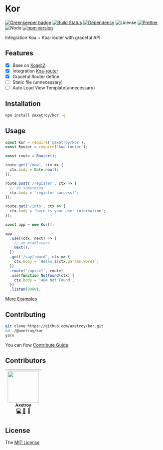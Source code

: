 # Kor

[![Greenkeeper badge](https://badges.greenkeeper.io/axetroy/kor.svg)](https://greenkeeper.io/)
[![Build Status](https://travis-ci.org/axetroy/kor.svg?branch=master)](https://travis-ci.org/axetroy/kor)
[![Dependency](https://david-dm.org/@axetroy/kor.svg)](https://david-dm.org/@axetroy/kor)
![License](https://img.shields.io/badge/license-MIT-green.svg)
[![Prettier](https://img.shields.io/badge/Code%20Style-Prettier-green.svg)](https://github.com/prettier/prettier)
![Node](https://img.shields.io/badge/node-%3E=7.6-blue.svg?style=flat-square)
[![npm version](https://badge.fury.io/js/%40axetroy%2Fgpm.svg)](https://badge.fury.io/js/%40axetroy%2Fkor)

Integration Koa + Koa-router with graceful API

## Features

- [x] Base on [Koa@2](https://github.com/koajs/koa)
- [x] Integration [Koa-router](https://github.com/alexmingoia/koa-router)
- [x] Graceful Router define
- [ ] Static file (unnecessary)
- [ ] Auto Load View Template(unnecessary)

## Installation
```bash
npm install @axetroy/kor -g
```

## Usage

```javascript
const Kor = require('@axetroy/kor');
const Router = require('koa-router');

const route = Router();

route.get('/now', ctx => {
  ctx.body = Date.now();
});

route.post('/register', ctx => {
  // do something
  ctx.body = 'register success!';
});

route.get('/info', ctx => {
  ctx.body = 'here is your user information';
});

const app = new Kor();

app
  .use((ctx, next) => {
    // an middleware
    next();
  })
  .get('/say/:word', ctx => {
    ctx.body = `Hello ${ctx.params.word}`;
  })
  .route('/api/v1', route)
  .use(function NotFound(ctx) {
    ctx.body = '404 Not Found';
  })
  .listen(8080);
```

[More Examples](https://github.com/axetroy/kor/tree/master/examples)

## Contributing

```bash
git clone https://github.com/axetroy/kor.git
cd ./@axetroy/kor
yarn
```

You can flow [Contribute Guide](https://github.com/axetroy/@axetroy/kor/blob/master/contributing.md)

## Contributors

<!-- ALL-CONTRIBUTORS-LIST:START - Do not remove or modify this section -->
| [<img src="https://avatars1.githubusercontent.com/u/9758711?v=3" width="100px;"/><br /><sub>Axetroy</sub>](http://axetroy.github.io)<br />[💻](https://github.com/axetroyanti-redirect/anti-redirect/commits?author=axetroy) [🐛](https://github.com/axetroyanti-redirect/anti-redirect/issues?q=author%3Aaxetroy) 🎨 |
| :---: |
<!-- ALL-CONTRIBUTORS-LIST:END -->

## License

The [MIT License](https://github.com/axetroy/@axetroy/kor/blob/master/LICENSE)
